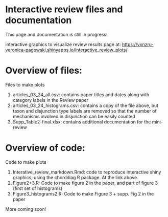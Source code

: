 # Interactive review files and documentation
This page and documentation is still in progress!

interactive graphics to visualize review results
page at: https://vxnzru-veronica-pagowski.shinyapps.io/interactive_review_plots/

# Overview of files:
Files to make plots
1) articles_03_24_all.csv: contains paper titles and dates along with category labels in the Review paper
2) articles_03_24_histograms.csv: contains a copy of the file above, but taxon and disjunction type labels are removed so that the number of mechanisms involved in disjunction can be easily counted
3) Supp_Table2-final.xlsx: contains additional documentation for the mini-review

# Overview of code:
Code to make plots
1) Interative_review_markdown.Rmd: code to reproduce interactive shiny graphics, using the chorddiag R package. At the link above.
2) Figure2+3.R: Code to make figure 2 in the paper, and part of figure 3 (first set of histograms)
3) Figure3_histograms2.R: Code to make Figure 3 + supp. Fig 2 in the paper

More coming soon!


